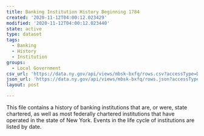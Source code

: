 ```yaml
---
title: Banking Institution History Beginning 1784
created: '2020-11-12T04:00:12.023429'
modified: '2020-11-12T04:00:12.023440'
state: active
type: dataset
tags:
  - Banking
  - History
  - Institution
groups:
  - Local Government
csv_url: 'https://data.ny.gov/api/views/mbsk-bxfq/rows.csv?accessType=DOWNLOAD'
json_url: 'https://data.ny.gov/api/views/mbsk-bxfq/rows.json?accessType=DOWNLOAD'
layout: post

---
```

This file contains a history of banking institutions that are, or were, state chartered, as well as most federally chartered institutions that have operated in the state of New York.  Events in the life cycle of institutions are listed by date.
